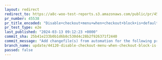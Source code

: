 ```yaml
---
layout: redirect
redirect_to: https://a8c-woo-test-reports.s3.amazonaws.com/public/pr/45538/e2e/index.html
pr_number: 45538
pr_title_encoded: "Disable+checkout+menu+when+checkout+block+is+default"
pr_test_type: e2e
last_published: "2024-03-13 09:12:23 +0000"
commit_sha: 25b41e233b0b1d6b8c530d4c28b2f926371f2440
commit_message: "Add changefile(s) from automation for the following project(s): wooco…"
branch_name: update/44120-disable-checkout-menu-when-checkout-block-is-default
passed: false
---
```

